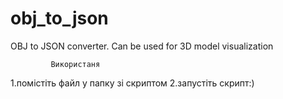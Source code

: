 # obj_to_json
OBJ to JSON converter. Can be used for 3D model visualization


             Використаня
1.помістіть файл у папку зі скриптом 
2.запустіть скрипт:)
